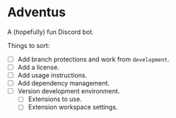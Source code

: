 # Adventus

A (hopefully) fun Discord bot.

Things to sort:

- [ ] Add branch protections and work from `development`.
- [ ] Add a license.
- [ ] Add usage instructions.
- [ ] Add dependency management.
- [ ] Version development environment.
  - [ ] Extensions to use.
  - [ ] Extension workspace settings.
